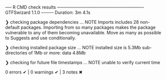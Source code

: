 ── R CMD check results ──────────────────────────── GTFSwizard 1.1.0 ────
Duration: 3m 4.1s

❯ checking package dependencies ... NOTE
  Imports includes 28 non-default packages.
  Importing from so many packages makes the package vulnerable to any of
  them becoming unavailable.  Move as many as possible to Suggests and
  use conditionally.

❯ checking installed package size ... NOTE
    installed size is  5.3Mb
    sub-directories of 1Mb or more:
      data   4.8Mb

❯ checking for future file timestamps ... NOTE
  unable to verify current time

0 errors ✔ | 0 warnings ✔ | 3 notes ✖
